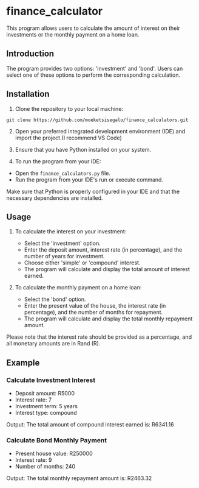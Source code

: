 # finance_calculator

This program allows users to calculate the amount of interest on their investments or the monthly payment on a home loan.

## Introduction

The program provides two options: 'investment' and 'bond'. Users can select one of these options to perform the corresponding calculation.

## Installation

1. Clone the repository to your local machine:
```
git clone https://github.com/moeketsisegalo/finance_calculators.git
```
2. Open your preferred integrated development environment (IDE) and import the project.(I recommend VS Code)

3. Ensure that you have Python installed on your system.
4. To run the program from your IDE:

* Open the `finance_calculators.py` file.
* Run the program from your IDE's run or execute command.

Make sure that Python is properly configured in your IDE and that the necessary dependencies are installed.


## Usage

1. To calculate the interest on your investment:
   - Select the 'investment' option.
   - Enter the deposit amount, interest rate (in percentage), and the number of years for investment.
   - Choose either 'simple' or 'compound' interest.
   - The program will calculate and display the total amount of interest earned.

2. To calculate the monthly payment on a home loan:
   - Select the 'bond' option.
   - Enter the present value of the house, the interest rate (in percentage), and the number of months for repayment.
   - The program will calculate and display the total monthly repayment amount.

Please note that the interest rate should be provided as a percentage, and all monetary amounts are in Rand (R).

## Example

### Calculate Investment Interest

- Deposit amount: R5000
- Interest rate: 7
- Investment term: 5 years
- Interest type: compound

Output:
The total amount of compound interest earned is: R6341.16

### Calculate Bond Monthly Payment

- Present house value: R250000
- Interest rate: 9
- Number of months: 240

Output:
The total monthly repayment amount is: R2463.32







